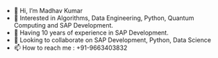 - 👋 Hi, I’m Madhav Kumar
- 👀 Interested in Algorithms, Data Engineering, Python, Quantum Computing and SAP Development.
- 🌱 Having 10 years of experience in SAP Development.
- 💞️ Looking to collaborate on SAP Development, Python, Data Science 
- 📫 How to reach me : +91-9663403832

<!---
madhav888/madhav888 is a ✨ special ✨ repository because its `README.md` (this file) appears on your GitHub profile.
You can click the Preview link to take a look at your changes.
--->
